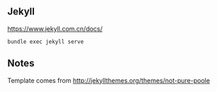 ## Jekyll
https://www.jekyll.com.cn/docs/

```
bundle exec jekyll serve
```

## Notes
Template comes from http://jekyllthemes.org/themes/not-pure-poole